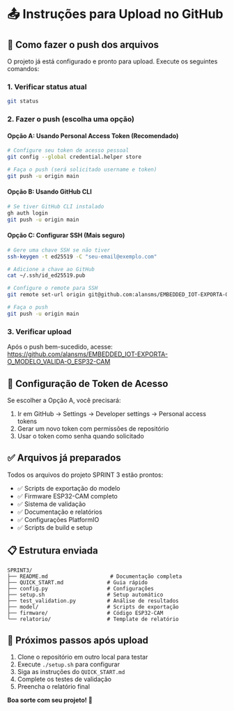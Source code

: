 # 📤 Instruções para Upload no GitHub

## 🚀 Como fazer o push dos arquivos

O projeto já está configurado e pronto para upload. Execute os seguintes comandos:

### 1. Verificar status atual
```bash
git status
```

### 2. Fazer o push (escolha uma opção)

#### Opção A: Usando Personal Access Token (Recomendado)
```bash
# Configure seu token de acesso pessoal
git config --global credential.helper store

# Faça o push (será solicitado username e token)
git push -u origin main
```

#### Opção B: Usando GitHub CLI
```bash
# Se tiver GitHub CLI instalado
gh auth login
git push -u origin main
```

#### Opção C: Configurar SSH (Mais seguro)
```bash
# Gere uma chave SSH se não tiver
ssh-keygen -t ed25519 -C "seu-email@exemplo.com"

# Adicione a chave ao GitHub
cat ~/.ssh/id_ed25519.pub

# Configure o remote para SSH
git remote set-url origin git@github.com:alansms/EMBEDDED_IOT-EXPORTA-O_MODELO_VALIDA-O_ESP32-CAM.git

# Faça o push
git push -u origin main
```

### 3. Verificar upload
Após o push bem-sucedido, acesse:
https://github.com/alansms/EMBEDDED_IOT-EXPORTA-O_MODELO_VALIDA-O_ESP32-CAM

## 🔑 Configuração de Token de Acesso

Se escolher a Opção A, você precisará:

1. Ir em GitHub → Settings → Developer settings → Personal access tokens
2. Gerar um novo token com permissões de repositório
3. Usar o token como senha quando solicitado

## ✅ Arquivos já preparados

Todos os arquivos do projeto SPRINT 3 estão prontos:
- ✅ Scripts de exportação do modelo
- ✅ Firmware ESP32-CAM completo
- ✅ Sistema de validação
- ✅ Documentação e relatórios
- ✅ Configurações PlatformIO
- ✅ Scripts de build e setup

## 📋 Estrutura enviada

```
SPRINT3/
├── README.md                    # Documentação completa
├── QUICK_START.md              # Guia rápido
├── config.py                   # Configurações
├── setup.sh                    # Setup automático
├── test_validation.py          # Análise de resultados
├── model/                      # Scripts de exportação
├── firmware/                   # Código ESP32-CAM
└── relatorio/                  # Template de relatório
```

## 🎯 Próximos passos após upload

1. Clone o repositório em outro local para testar
2. Execute `./setup.sh` para configurar
3. Siga as instruções do `QUICK_START.md`
4. Complete os testes de validação
5. Preencha o relatório final

**Boa sorte com seu projeto! 🚀**
